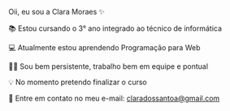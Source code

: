 Oii, eu sou a Clara Moraes ✨

📚 Estou cursando o 3° ano integrado ao técnico de informática

💻 Atualmente estou aprendendo Programação para Web

👩‍💼 Sou bem persistente, trabalho bem em equipe e pontual

💡  No momento pretendo finalizar o curso 

📧 Entre em contato no meu e-mail: claradossantoa@gmail.com
